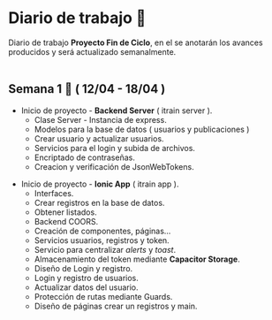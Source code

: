 # Diario de trabajo :notebook:

Diario de trabajo **Proyecto Fin de Ciclo**, en el se anotarán los avances producidos y será actualizado semanalmente.
<br>
<br>

## Semana **1** :calendar: ( 12/04 - 18/04 )

- Inicio de proyecto - **Backend Server** ( itrain server ).
  - Clase Server - Instancia de express.
  - Modelos para la base de datos ( usuarios y publicaciones )
  - Crear usuario y actualizar usuarios.
  - Servicios para el login y subida de archivos.
  - Encriptado de contraseñas.
  - Creacion y verificación de JsonWebTokens.

* Inicio de proyecto - **Ionic App** ( itrain app ).
  - Interfaces.
  - Crear registros en la base de datos.
  - Obtener listados.
  - Backend COORS.
  - Creación de componentes, páginas...
  - Servicios usuarios, registros y token.
  - Servicio para centralizar _alerts_ y _toast_.
  - Almacenamiento del token mediante **Capacitor Storage**.
  - Diseño de Login y registro.
  - Login y registro de usuarios.
  - Actualizar datos del usuario.
  - Protección de rutas mediante Guards.
  - Diseño de páginas crear un registros y main.
